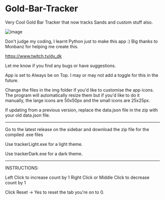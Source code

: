 # Gold-Bar-Tracker

Very Cool Gold Bar Tracker that now tracks Sands and custom stuff also.

![image](https://github.com/dy-dk/Gold-Bar-Tracker/assets/103414617/9bfc1224-adb3-45ab-84db-385288dc800e)

Don't judge my coding, I learnt Python just to make this app :)
Big thanks to Monbanz for helping me create this.

https://www.twitch.tv/dy_dk

Let me know if you find any bugs or have suggestions.

App is set to Always be on Top.
I may or may not add a toggle for this in the future.

Change the files in the img folder if you'd like to customise the app icons.
The program will automatically resize them but if you'd like to do it manually, the large icons are 50x50px and the small icons are 25x25px.

If updating from a previous version, replace the data.json file in the zip with your old data.json file.

---------------

Go to the latest release on the sidebar and download the zip file for the compiled .exe files

Use trackerLight.exe for a light theme.

Use trackerDark.exe for a dark theme.

---------------

INSTRUCTIONS:

Left Click to increase count by 1
Right Click or Middle Click to decrease count by 1

Click Reset -> Yes to reset the tab you're on to 0.

